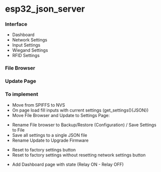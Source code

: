 # esp32_json_server

### Interface

- Dashboard
- Network Settings
- Input Settings
- Wiegand Settings
- RFID Settings

### File Browser

### Update Page

### To implement

- Move from SPIFFS to NVS
- On page load fill inputs with current settings (get_settings(){JSON})
- Move File Browser and Update to Settings Page:

* Rename File browser to Backup/Restore (Configuration) / Save Settings to File
* Save all settings to a single JSON file
* Rename Update to Upgrade Firmware

- Reset to factory settings button
- Reset to factory settings without resetting network settings button

* Add Dashboard page with state (Relay ON - Relay OFF)
